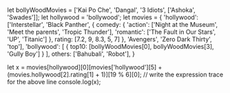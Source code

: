 
let bollyWoodMovies = ['Kai Po Che', 'Dangal', '3 Idiots', ['Ashoka', 'Swades']];
let hollywood = 'bollywood';
let movies = {
    'hollywood': ['Interstellar', 'Black Panther', {
        comedy: {
            'action': ['Night at the Museum', 'Meet the parents', 'Tropic Thunder'],
            'romantic': ['The Fault in Our Stars', 'UP', 'Titanic']
        },
        rating: [7.2, 9, 8.3, 5, 7]
    }, 'Avengers', 'Zero Dark Thirty', 'top'],
    'bollywood': [
        {
            top10: [bollyWoodMovies[0], bollyWoodMovies[3], 'Gully Boy']
        }
    ],
    others: ['Bahubali', 'Robot'],
}

let x = movies[hollywood][0][movies['hollywood'][5] + (movies.hollywood[2].rating[1] + 1)][19 % 6][0];
// write the expression trace for the above line
console.log(x);

